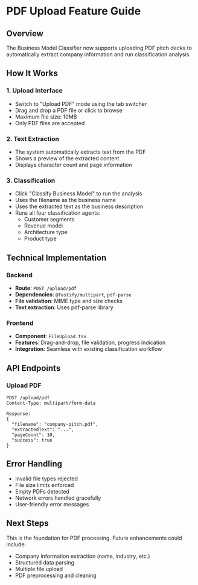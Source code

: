# PDF Upload Feature Guide

## Overview
The Business Model Classifier now supports uploading PDF pitch decks to automatically extract company information and run classification analysis.

## How It Works

### 1. Upload Interface
- Switch to "Upload PDF" mode using the tab switcher
- Drag and drop a PDF file or click to browse
- Maximum file size: 10MB
- Only PDF files are accepted

### 2. Text Extraction
- The system automatically extracts text from the PDF
- Shows a preview of the extracted content
- Displays character count and page information

### 3. Classification
- Click "Classify Business Model" to run the analysis
- Uses the filename as the business name
- Uses the extracted text as the business description
- Runs all four classification agents:
  - Customer segments
  - Revenue model
  - Architecture type
  - Product type

## Technical Implementation

### Backend
- **Route**: `POST /upload/pdf`
- **Dependencies**: `@fastify/multipart`, `pdf-parse`
- **File validation**: MIME type and size checks
- **Text extraction**: Uses pdf-parse library

### Frontend
- **Component**: `FileUpload.tsx`
- **Features**: Drag-and-drop, file validation, progress indication
- **Integration**: Seamless with existing classification workflow

## API Endpoints

### Upload PDF
```
POST /upload/pdf
Content-Type: multipart/form-data

Response:
{
  "filename": "company-pitch.pdf",
  "extractedText": "...",
  "pageCount": 10,
  "success": true
}
```

## Error Handling
- Invalid file types rejected
- File size limits enforced
- Empty PDFs detected
- Network errors handled gracefully
- User-friendly error messages

## Next Steps
This is the foundation for PDF processing. Future enhancements could include:
- Company information extraction (name, industry, etc.)
- Structured data parsing
- Multiple file upload
- PDF preprocessing and cleaning 